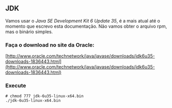 JDK
---

Vamos usar o _Java SE Development Kit 6 Update 35_, 
é a mais atual até o momento que escrevo esta documentação. Não vamos obter o arquivo rpm, mas o binário simples.

### Faça o download no site da Oracle:                
[http://www.oracle.com/technetwork/java/javase/downloads/jdk6u35-downloads-1836443.html](http://www.oracle.com/technetwork/java/javase/downloads/jdk6u35-downloads-1836443.html)
    

    
### Execute 
    # chmod 777 jdk-6u35-linux-x64.bin
    ./jdk-6u35-linux-x64.bin
